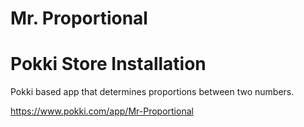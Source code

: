 Mr. Proportional
=================


Pokki Store Installation
=================

Pokki based app that determines proportions between two numbers.

https://www.pokki.com/app/Mr-Proportional
